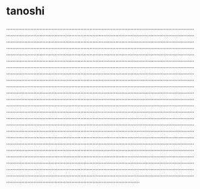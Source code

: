 # tanoshi
........................................................................................................................................................................................................................................................................................................................................................................................................................................................................................................................................................................................................................................................................................................................................................................................................................................................................................................................................................................................................................................................................................................................................................................................................................................................................................................................................................................................................................................................................................................................................................................................................................................................................................................................................................................................................................................................................................................................................................................................................................................................................................................................................................................................................................................................................................................................................................................................................................................................................................................................................................................................................................................................................................................................................................................................................................................................................................................................................................................................................................................................................................................................................................................................